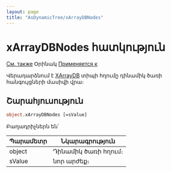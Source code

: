 ```yaml
---
layout: page
title: "AsDynamicTree/xArrayDBNodes"
---
```



# xArrayDBNodes հատկություն

[См. также](../AsDynamicTree.md) Օրինակ [Применяется к](../AsDynamicTree.md)

Վերադարձնում է [XArrayDB](../Functions/CreateXArrayDB.html) տիպի հղումը դինամիկ ծառի հանգույցների մասիվի վրա։

## Շարահյուսություն

``` vb
object.xArrayDBNodes [=sValue] 
```


Բաղադրիչներն են՝

    
| Պարամետր | Նկարագրություն |
|--|--|
| object | Դինամիկ ծառի հղում։ |
| sValue | նոր արժեք։  |


